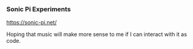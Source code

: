 ### Sonic Pi Experiments

https://sonic-pi.net/

Hoping that music will make more sense to me if I can interact with it as code.
